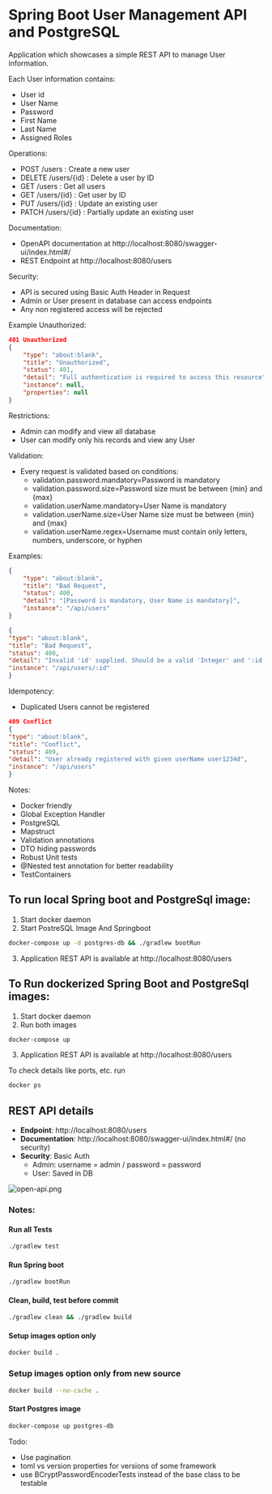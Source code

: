 # Spring Boot User Management API and PostgreSQL

Application which showcases a simple REST API to manage User information.

Each User information contains:
 - User id
 - User Name
 - Password
 - First Name
 - Last Name
 - Assigned Roles

Operations:
- POST /users : Create a new user
- DELETE /users/{id} : Delete a user by ID
- GET /users : Get all users
- GET /users/{id} : Get user by ID
- PUT /users/{id} : Update an existing user
- PATCH /users/{id} : Partially update an existing user

Documentation:
- OpenAPI documentation at http://localhost:8080/swagger-ui/index.html#/
- REST Endpoint at http://localhost:8080/users

Security:
- API is secured using Basic Auth Header in Request
- Admin or User present in database can access endpoints
- Any non registered access will be rejected

Example Unauthorized:
```json
401 Unauthorized
{
    "type": "about:blank",
    "title": "Unauthorized",
    "status": 401,
    "detail": "Full authentication is required to access this resource",
    "instance": null,
    "properties": null
}
```

Restrictions:
 - Admin can modify and view all database
 - User can modify only his records and view any User

Validation:
 - Every request is validated based on conditions:
   - validation.password.mandatory=Password is mandatory
   - validation.password.size=Password size must be between {min} and {max}
   - validation.userName.mandatory=User Name is mandatory
   - validation.userName.size=User Name size must be between {min} and {max}
   - validation.userName.regex=Username must contain only letters, numbers, underscore, or hyphen

Examples:
```json
{
    "type": "about:blank",
    "title": "Bad Request",
    "status": 400,
    "detail": "[Password is mandatory, User Name is mandatory]",
    "instance": "/api/users"
}
```
```json
{
"type": "about:blank",
"title": "Bad Request",
"status": 400,
"detail": "Invalid 'id' supplied. Should be a valid 'Integer' and ':id' isn't!",
"instance": "/api/users/:id"
}
```

Idempotency:
 - Duplicated Users cannot be registered
```json
409 Conflict
{
"type": "about:blank",
"title": "Conflict",
"status": 409,
"detail": "User already registered with given userName user1234d",
"instance": "/api/users"
}
```

Notes:
- Docker friendly
- Global Exception Handler
- PostgreSQL
- Mapstruct
- Validation annotations
- DTO hiding passwords
- Robust Unit tests
- @Nested test annotation for better readability
- TestContainers

## To run local Spring boot and PostgreSql image:

1) Start docker daemon
2) Start PostreSQL Image And Springboot
``` bash
docker-compose up -d postgres-db && ./gradlew bootRun
```

3) Application REST API is available at http://localhost:8080/users

## To Run dockerized Spring Boot and PostgreSql images:

1) Start docker daemon
2) Run both images
``` bash
docker-compose up
```
3) Application REST API is available at http://localhost:8080/users

To check details like ports, etc. run
``` bash
docker ps
```

## REST API details

- **Endpoint**: http://localhost:8080/users
- **Documentation**: http://localhost:8080/swagger-ui/index.html#/ (no security)
- **Security**: Basic Auth
  - Admin: username = admin / password = password
  - User: Saved in DB

![open-api.png](open-api.png)

### Notes:

#### Run all Tests
``` bash
./gradlew test
```

#### Run Spring boot
``` bash
./gradlew bootRun
```

#### Clean, build, test before commit
``` bash
./gradlew clean && ./gradlew build
```


#### Setup images option only
``` bash
docker build .
```

### Setup images option only from new source
``` bash
docker build --no-cache .
```

#### Start Postgres image
``` bash
docker-compose up postgres-db
```

Todo:
- Use pagination
- toml vs version properties for versions of some framework
- use BCryptPasswordEncoderTests instead of the base class to be testable